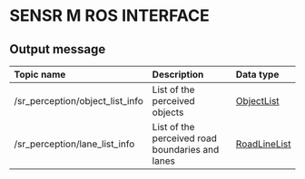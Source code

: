 # SENSR M ROS INTERFACE

## Output message

| Topic name                      | Description                                       | Data type    |
| :------------------------------ | :------------------------------------------------ | :----------- |
| /sr_perception/object_list_info | List of the perceived objects                     | [ObjectList](msg/ObjectList.msg) |
| /sr_perception/lane_list_info   | List of the perceived road boundaries and lanes   | [RoadLineList](msg/RoadLineList.msg) |
